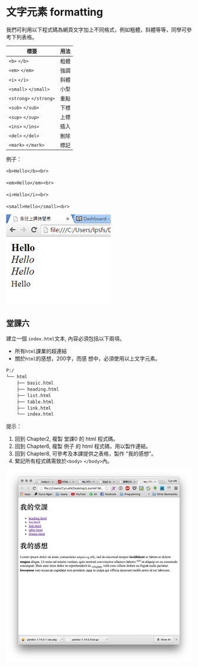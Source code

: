 # 文字元素 formatting

我們可利用以下程式碼為網頁文字加上不同格式，例如粗體，斜體等等，同學可參考下列表格。

|    標簽    | 用法 |
|------------|------|
| `<b>`  `</b>`      | 粗體 |
| `<em>` `</em>`    | 強調 |
| `<i>`  `</i>`    | 斜體 |
| `<small>` `</small>`  | 小型 |
| `<strong>` `</strong>` | 重點 |
| `<sub>` `</sub>` | 下標 |
| `<sup>` `</sup>`   | 上標 |
| `<ins>` `</ins>`    | 插入 |
| `<del>`  `</del>`  | 刪除 |
| `<mark>` `</mark>`   | 標記 |

例子：
```
<b>Hello</b><br>

<em>Hello</em><br>

<i>Hello</i><br>

<small>Hello</small><br>

```
![](./image/index02.png)

## 堂課六

建立一個 `index.html`文本, 內容必須包括以下兩項。
- 所有`html`課業的超連結
- 關於`html`的感想，200字，而感 想中，必須使用以上文字元素。

``` txt
P:/
└── html
    ├── basic.html
    ├── heading.html
    ├── list.html
    ├── table.html
    ├── link.html
    └── index.html
```

提示：
1. 回到 Chapter2, 複製 堂課0 的 html 程式碼。
2. 回到 Chapter6, 複製 例子 的 html 程式碼，用以製作連結。
3. 回到 Chapter8, 可參考及本課提供之表格，製作 "我的感想"。
4. 緊記所有程式碼需致於`<body>` `</body>`內。

![index01](./image/index01.png)
